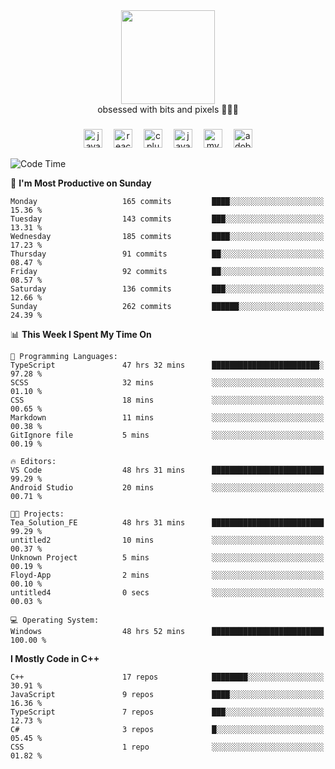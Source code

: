 


  <div align="center">
    
   <img src = "https://i.postimg.cc/W1R4TF4j/d6kpuve-c97567cf-518b-4b86-a271-5c89d88d22f7.gif"  width=150px height=150px />
 </div>

<div align="center">
  obsessed with bits and pixels 🧑‍💻🎨
</div>

  ###
<div align="center">
 <img src="https://cdn.jsdelivr.net/gh/devicons/devicon/icons/javascript/javascript-original.svg" height="30" alt="javascript logo"  />
  <img width="10" />
  <img src="https://cdn.jsdelivr.net/gh/devicons/devicon/icons/react/react-original.svg" height="30" alt="react logo"  />
  <img width="10" />
   <!--<img src="https://cdn.jsdelivr.net/gh/devicons/devicon/icons/nodejs/nodejs-original.svg" height="30" alt="nodejs logo"  />
  <img width="10" />
 <img src="https://cdn.jsdelivr.net/gh/devicons/devicon/icons/flutter/flutter-original.svg" height="30" alt="flutter logo"  />
 <img width="10" />-->
  <img src="https://cdn.jsdelivr.net/gh/devicons/devicon/icons/cplusplus/cplusplus-original.svg" height="30" alt="cpluplus logo"  />
  <img width="10" />
  <img src="https://cdn.jsdelivr.net/gh/devicons/devicon/icons/java/java-original.svg" height="30" alt="java logo"  />
  <img width="10" />
  <img src="https://skillicons.dev/icons?i=mysql" height="30" alt="mysql logo"  />
  <img width="10" />
  <img src="https://skillicons.dev/icons?i=pr" height="30" alt="adobepremierepro logo"  />
</div>

<!--START_SECTION:waka-->
![Code Time](http://img.shields.io/badge/Code%20Time-549%20hrs%2010%20mins-blue)

📅 **I'm Most Productive on Sunday** 

```text
Monday                   165 commits         ████░░░░░░░░░░░░░░░░░░░░░   15.36 % 
Tuesday                  143 commits         ███░░░░░░░░░░░░░░░░░░░░░░   13.31 % 
Wednesday                185 commits         ████░░░░░░░░░░░░░░░░░░░░░   17.23 % 
Thursday                 91 commits          ██░░░░░░░░░░░░░░░░░░░░░░░   08.47 % 
Friday                   92 commits          ██░░░░░░░░░░░░░░░░░░░░░░░   08.57 % 
Saturday                 136 commits         ███░░░░░░░░░░░░░░░░░░░░░░   12.66 % 
Sunday                   262 commits         ██████░░░░░░░░░░░░░░░░░░░   24.39 % 
```


📊 **This Week I Spent My Time On** 

```text
💬 Programming Languages: 
TypeScript               47 hrs 32 mins      ████████████████████████░   97.28 % 
SCSS                     32 mins             ░░░░░░░░░░░░░░░░░░░░░░░░░   01.10 % 
CSS                      18 mins             ░░░░░░░░░░░░░░░░░░░░░░░░░   00.65 % 
Markdown                 11 mins             ░░░░░░░░░░░░░░░░░░░░░░░░░   00.38 % 
GitIgnore file           5 mins              ░░░░░░░░░░░░░░░░░░░░░░░░░   00.19 % 

🔥 Editors: 
VS Code                  48 hrs 31 mins      █████████████████████████   99.29 % 
Android Studio           20 mins             ░░░░░░░░░░░░░░░░░░░░░░░░░   00.71 % 

🐱‍💻 Projects: 
Tea_Solution_FE          48 hrs 31 mins      █████████████████████████   99.29 % 
untitled2                10 mins             ░░░░░░░░░░░░░░░░░░░░░░░░░   00.37 % 
Unknown Project          5 mins              ░░░░░░░░░░░░░░░░░░░░░░░░░   00.19 % 
Floyd-App                2 mins              ░░░░░░░░░░░░░░░░░░░░░░░░░   00.10 % 
untitled4                0 secs              ░░░░░░░░░░░░░░░░░░░░░░░░░   00.03 % 

💻 Operating System: 
Windows                  48 hrs 52 mins      █████████████████████████   100.00 % 
```

**I Mostly Code in C++** 

```text
C++                      17 repos            ████████░░░░░░░░░░░░░░░░░   30.91 % 
JavaScript               9 repos             ████░░░░░░░░░░░░░░░░░░░░░   16.36 % 
TypeScript               7 repos             ███░░░░░░░░░░░░░░░░░░░░░░   12.73 % 
C#                       3 repos             █░░░░░░░░░░░░░░░░░░░░░░░░   05.45 % 
CSS                      1 repo              ░░░░░░░░░░░░░░░░░░░░░░░░░   01.82 % 
```




<!--END_SECTION:waka-->
